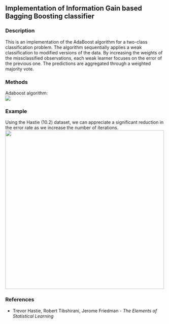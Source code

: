 
## Implementation of Information Gain based Bagging Boosting classifier

### Description

This is an implementation of the AdaBoost algorithm for a two-class classification problem. The algorithm sequentially applies a weak classification to modified versions of the data. By increasing the weights of the missclassified observations, each weak learner focuses on the error of the previous one. The predictions are aggregated through a weighted majority vote. 

### Methods
Adaboost algorithm:<br />
<img src="https://drive.google.com/uc?export=view&id=0B1-nrGrfxtnjREgwZVlzY3I0TFE"> <br />

### Example
Using the Hastie (10.2) dataset, we can appreciate a significant reduction in the error rate as we increase the number of iterations. <br />
<img src="https://github.com/jaimeps/adaboost-implementation/blob/master/images/error_rate.png" width="500"> <br />

### References
- Trevor Hastie, Robert Tibshirani, Jerome Friedman - *The Elements of Statistical Learning*